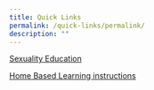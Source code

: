 ```yaml
---
title: Quick Links
permalink: /quick-links/permalink/
description: ""
---
```

[Sexuality Education](/cce-experiences/sexuality-education/)

[Home Based Learning instructions](/homebasedlearninginstructions)